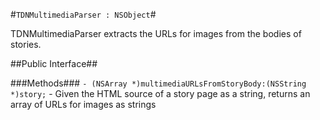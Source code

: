 #`TDNMultimediaParser : NSObject`#

TDNMultimediaParser extracts the URLs for images from the bodies of stories.

##Public Interface##

###Methods###
`- (NSArray *)multimediaURLsFromStoryBody:(NSString *)story;` - Given the HTML source of a story page as a string, returns an array of URLs for images as strings